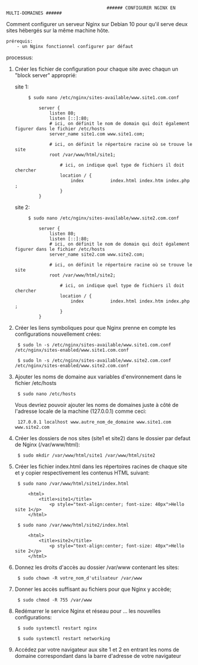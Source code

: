                                           ###### CONFIGURER NGINX EN MULTI-DOMAINES ######



Comment configurer un serveur Nginx sur Debian 10 pour qu'il serve deux sites hébergés sur la même machine hôte.

    prérequis:
        - un Nginx fonctionnel configurer par défaut

processus:

1) Créer les fichier de configuration pour chaque site avec chaqun un "block server" approprié:
        
      site 1:
        
            $ sudo nano /etc/nginx/sites-available/www.site1.com.conf

                server {
                    listen 80;
                    listen [::]:80;
                    # ici, on définit le nom de domain qui doit également figurer dans le fichier /etc/hosts
                    server_name site1.com www.site1.com;

                    # ici, on définit le répertoire racine où se trouve le site
                    root /var/www/html/site1;

                        # ici, on indique quel type de fichiers il doit chercher
                        location / {
                            index          index.html index.htm index.php ;
                        }
                }   

      site 2:
        
            $ sudo nano /etc/nginx/sites-available/www.site2.com.conf
                    
                server {
                    listen 80;
                    listen [::]:80;
                    # ici, on définit le nom de domain qui doit également figurer dans le fichier /etc/hosts
                    server_name site2.com www.site2.com;

                    # ici, on définit le répertoire racine où se trouve le site
                    root /var/www/html/site2;

                        # ici, on indique quel type de fichiers il doit chercher
                        location / {
                            index          index.html index.htm index.php ;
                        }
                }

2) Créer les liens symboliques pour que Nginx prenne en compte les configurations nouvellement crées:

        $ sudo ln -s /etc/nginx/sites-available/www.site1.com.conf /etc/nginx/sites-enabled/www.site1.com.conf

        $ sudo ln -s /etc/nginx/sites-available/www.site2.com.conf /etc/nginx/sites-enabled/www.site2.com.conf

3) Ajouter les noms de domaine aux variables d'environnement dans le fichier /etc/hosts

        $ sudo nano /etc/hosts

    Vous devriez pouvoir ajouter les noms de domaines juste à côté de l'adresse locale de la machine (127.0.0.1) comme ceci:

        127.0.0.1 localhost www.autre_nom_de_domaine www.site1.com www.site2.com

4) Créer les dossiers de nos sites (site1 et site2) dans le dossier par defaut de Nginx (/var/www/html):

        $ sudo mkdir /var/www/html/site1 /var/www/html/site2

5) Créer les fichier index.html dans les répertoires racines de chaque site et y copier respectivement les contenus HTML suivant:

        $ sudo nano /var/www/html/site1/index.html

            <html>
                <title>site1</title>
                    <p style="text-align:center; font-size: 40px">Hello site 1</p>
            </html>

        $ sudo nano /var/www/html/site2/index.html

            <html>
                <title>site2</title>
                    <p style="text-align:center; font-size: 40px">Hello site 2</p>
            </html>

6) Donnez les droits d'accès au dossier /var/www contenant les sites:

        $ sudo chown -R votre_nom_d'utilsateur /var/www
    
7) Donner les accès suffisant au fichiers pour que Nginx y accède;

        $ sudo chmod -R 755 /var/www

8) Redémarrer le service Nginx et réseau pour ... les nouvelles configurations:

        $ sudo systemctl restart nginx

        $ sudo systemctl restart networking

9) Accédez par votre navigateur aux site 1 et 2 en entrant les noms de domaine correspondant dans la barre d'adresse de votre navigateur
